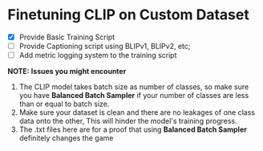 # Finetuning CLIP on Custom Dataset
- [x] Provide Basic Training Script
- [ ] Provide Captioning script using BLIPv1, BLIPv2, etc;
- [ ] Add metric logging system to the training script
 
 **NOTE: Issues you might encounter**
1. The CLIP model takes batch size as number of classes, so make sure you have **Balanced Batch Sampler** if your number of classes are less than or equal to batch size.
2. Make sure your dataset is clean and there are no leakages of one class data onto the other, This will hinder the model's training progress.
3. The .txt files here are for a proof that using **Balanced Batch Sampler** definitely changes the game
